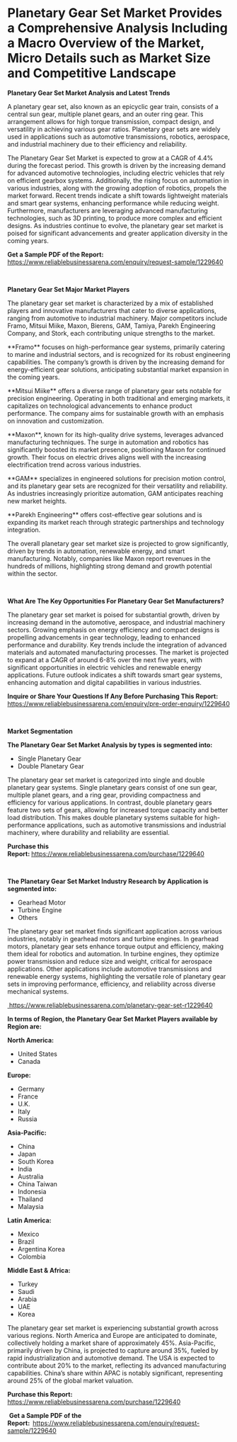 <p><h1>Planetary Gear Set Market Provides a Comprehensive Analysis Including a Macro Overview of the Market, Micro Details such as Market Size and Competitive Landscape</h1></p><p><strong>Planetary Gear Set Market Analysis and Latest Trends</strong></p>
<p><p>A planetary gear set, also known as an epicyclic gear train, consists of a central sun gear, multiple planet gears, and an outer ring gear. This arrangement allows for high torque transmission, compact design, and versatility in achieving various gear ratios. Planetary gear sets are widely used in applications such as automotive transmissions, robotics, aerospace, and industrial machinery due to their efficiency and reliability.</p><p>The Planetary Gear Set Market is expected to grow at a CAGR of 4.4% during the forecast period. This growth is driven by the increasing demand for advanced automotive technologies, including electric vehicles that rely on efficient gearbox systems. Additionally, the rising focus on automation in various industries, along with the growing adoption of robotics, propels the market forward. Recent trends indicate a shift towards lightweight materials and smart gear systems, enhancing performance while reducing weight. Furthermore, manufacturers are leveraging advanced manufacturing technologies, such as 3D printing, to produce more complex and efficient designs. As industries continue to evolve, the planetary gear set market is poised for significant advancements and greater application diversity in the coming years.</p></p>
<p><strong>Get a Sample PDF of the Report:&nbsp;</strong> <a href="https://www.reliablebusinessarena.com/enquiry/request-sample/1229640?utm_campaign=3313&utm_medium=2&utm_source=Github&utm_content=ia&utm_term=16042025&utm_id=planetary-gear-set">https://www.reliablebusinessarena.com/enquiry/request-sample/1229640</a></p>
<p>&nbsp;</p>
<p><strong>Planetary Gear Set Major Market Players</strong></p>
<p><p>The planetary gear set market is characterized by a mix of established players and innovative manufacturers that cater to diverse applications, ranging from automotive to industrial machinery. Major competitors include Framo, Mitsui Miike, Maxon, Bierens, GAM, Tamiya, Parekh Engineering Company, and Stork, each contributing unique strengths to the market.</p><p>**Framo** focuses on high-performance gear systems, primarily catering to marine and industrial sectors, and is recognized for its robust engineering capabilities. The company’s growth is driven by the increasing demand for energy-efficient gear solutions, anticipating substantial market expansion in the coming years.</p><p>**Mitsui Miike** offers a diverse range of planetary gear sets notable for precision engineering. Operating in both traditional and emerging markets, it capitalizes on technological advancements to enhance product performance. The company aims for sustainable growth with an emphasis on innovation and customization.</p><p>**Maxon**, known for its high-quality drive systems, leverages advanced manufacturing techniques. The surge in automation and robotics has significantly boosted its market presence, positioning Maxon for continued growth. Their focus on electric drives aligns well with the increasing electrification trend across various industries.</p><p>**GAM** specializes in engineered solutions for precision motion control, and its planetary gear sets are recognized for their versatility and reliability. As industries increasingly prioritize automation, GAM anticipates reaching new market heights.</p><p>**Parekh Engineering** offers cost-effective gear solutions and is expanding its market reach through strategic partnerships and technology integration. </p><p>The overall planetary gear set market size is projected to grow significantly, driven by trends in automation, renewable energy, and smart manufacturing. Notably, companies like Maxon report revenues in the hundreds of millions, highlighting strong demand and growth potential within the sector.</p></p>
<p>&nbsp;</p>
<p><strong>What Are The Key Opportunities For Planetary Gear Set Manufacturers?</strong></p>
<p><p>The planetary gear set market is poised for substantial growth, driven by increasing demand in the automotive, aerospace, and industrial machinery sectors. Growing emphasis on energy efficiency and compact designs is propelling advancements in gear technology, leading to enhanced performance and durability. Key trends include the integration of advanced materials and automated manufacturing processes. The market is projected to expand at a CAGR of around 6-8% over the next five years, with significant opportunities in electric vehicles and renewable energy applications. Future outlook indicates a shift towards smart gear systems, enhancing automation and digital capabilities in various industries.</p></p>
<p><strong>Inquire or Share Your Questions If Any Before Purchasing This Report:</strong> <a href="https://www.reliablebusinessarena.com/enquiry/pre-order-enquiry/1229640?utm_campaign=3313&utm_medium=2&utm_source=Github&utm_content=ia&utm_term=16042025&utm_id=planetary-gear-set">https://www.reliablebusinessarena.com/enquiry/pre-order-enquiry/1229640</a></p>
<p>&nbsp;</p>
<p><strong>Market Segmentation</strong></p>
<p><strong>The Planetary Gear Set Market Analysis by types is segmented into:</strong></p>
<p><ul><li>Single Planetary Gear</li><li>Double Planetary Gear</li></ul></p>
<p><p>The planetary gear set market is categorized into single and double planetary gear systems. Single planetary gears consist of one sun gear, multiple planet gears, and a ring gear, providing compactness and efficiency for various applications. In contrast, double planetary gears feature two sets of gears, allowing for increased torque capacity and better load distribution. This makes double planetary systems suitable for high-performance applications, such as automotive transmissions and industrial machinery, where durability and reliability are essential.</p></p>
<p><strong>Purchase this Report:&nbsp;</strong><a href="https://www.reliablebusinessarena.com/purchase/1229640?utm_campaign=3313&utm_medium=2&utm_source=Github&utm_content=ia&utm_term=16042025&utm_id=planetary-gear-set">https://www.reliablebusinessarena.com/purchase/1229640</a></p>
<p>&nbsp;</p>
<p><strong>The Planetary Gear Set Market Industry Research by Application is segmented into:</strong></p>
<p><ul><li>Gearhead Motor</li><li>Turbine Engine</li><li>Others</li></ul></p>
<p><p>The planetary gear set market finds significant application across various industries, notably in gearhead motors and turbine engines. In gearhead motors, planetary gear sets enhance torque output and efficiency, making them ideal for robotics and automation. In turbine engines, they optimize power transmission and reduce size and weight, critical for aerospace applications. Other applications include automotive transmissions and renewable energy systems, highlighting the versatile role of planetary gear sets in improving performance, efficiency, and reliability across diverse mechanical systems.</p></p>
<p><a href="https://www.reliablebusinessarena.com/planetary-gear-set-r1229640?utm_campaign=3313&utm_medium=2&utm_source=Github&utm_content=ia&utm_term=16042025&utm_id=planetary-gear-set">&nbsp;https://www.reliablebusinessarena.com/planetary-gear-set-r1229640</a></p>
<p><strong>In terms of Region, the Planetary Gear Set Market Players available by Region are:</strong></p>
<p>
    <p> <strong> North America: </strong>
        <ul>
            <li>United States</li>
            <li>Canada</li>
        </ul>
        </p> 
    <p> <strong> Europe: </strong>
        <ul>
            <li>Germany</li>
            <li>France</li>
            <li>U.K.</li>
            <li>Italy</li>
            <li>Russia</li>
        </ul>
        </p> 
    <p> <strong> Asia-Pacific: </strong>
        <ul>
            <li>China</li>
            <li>Japan</li>
            <li>South Korea</li>
            <li>India</li>
            <li>Australia</li>
            <li>China Taiwan</li>
            <li>Indonesia</li>
            <li>Thailand</li>
            <li>Malaysia</li>
        </ul>
        </p> 
    <p> <strong> Latin America: </strong>
        <ul>
            <li>Mexico</li>
            <li>Brazil</li>
            <li>Argentina Korea</li>
            <li>Colombia</li>
        </ul>
        </p> 
    <p> <strong> Middle East & Africa: </strong>
        <ul>
            <li>Turkey</li>
            <li>Saudi</li>
            <li>Arabia</li>
            <li>UAE</li>
            <li>Korea</li>
        </ul>
    </p>
    </p>
<p><p>The planetary gear set market is experiencing substantial growth across various regions. North America and Europe are anticipated to dominate, collectively holding a market share of approximately 45%. Asia-Pacific, primarily driven by China, is projected to capture around 35%, fueled by rapid industrialization and automotive demand. The USA is expected to contribute about 20% to the market, reflecting its advanced manufacturing capabilities. China’s share within APAC is notably significant, representing around 25% of the global market valuation.</p></p>
<p><strong>Purchase this Report: </strong><a href="https://www.reliablebusinessarena.com/purchase/1229640?utm_campaign=3313&utm_medium=2&utm_source=Github&utm_content=ia&utm_term=16042025&utm_id=planetary-gear-set">https://www.reliablebusinessarena.com/purchase/1229640</a></p>
<p>&nbsp;<strong>Get a Sample PDF of the Report:&nbsp;&nbsp;</strong><a href="https://www.reliablebusinessarena.com/enquiry/request-sample/1229640?utm_campaign=3313&utm_medium=2&utm_source=Github&utm_content=ia&utm_term=16042025&utm_id=planetary-gear-set">https://www.reliablebusinessarena.com/enquiry/request-sample/1229640</a></p>
<p><strong></strong></p>
<p><p></p><p></p><p></p></p>